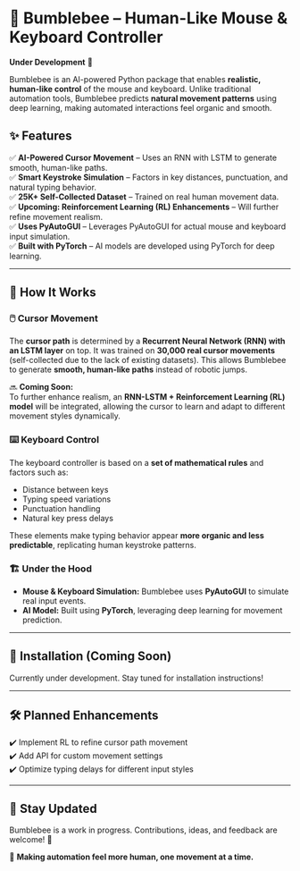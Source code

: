 # 🐝 Bumblebee – Human-Like Mouse & Keyboard Controller  
**Under Development** 🚧  

Bumblebee is an AI-powered Python package that enables **realistic, human-like control** of the mouse and keyboard. Unlike traditional automation tools, Bumblebee predicts **natural movement patterns** using deep learning, making automated interactions feel organic and smooth.  

## ✨ Features  
✅ **AI-Powered Cursor Movement** – Uses an RNN with LSTM to generate smooth, human-like paths.  
✅ **Smart Keystroke Simulation** – Factors in key distances, punctuation, and natural typing behavior.  
✅ **25K+ Self-Collected Dataset** – Trained on real human movement data.  
✅ **Upcoming: Reinforcement Learning (RL) Enhancements** – Will further refine movement realism.  
✅ **Uses PyAutoGUI** – Leverages PyAutoGUI for actual mouse and keyboard input simulation.  
✅ **Built with PyTorch** – AI models are developed using PyTorch for deep learning.  

---

## 🚀 How It Works  

### 🖱️ Cursor Movement  
The **cursor path** is determined by a **Recurrent Neural Network (RNN) with an LSTM layer** on top. It was trained on **30,000 real cursor movements** (self-collected due to the lack of existing datasets). This allows Bumblebee to generate **smooth, human-like paths** instead of robotic jumps.  

🔜 **Coming Soon:**  
To further enhance realism, an **RNN-LSTM + Reinforcement Learning (RL) model** will be integrated, allowing the cursor to learn and adapt to different movement styles dynamically.  

### ⌨️ Keyboard Control  
The keyboard controller is based on a **set of mathematical rules** and factors such as:  
- Distance between keys  
- Typing speed variations  
- Punctuation handling  
- Natural key press delays  

These elements make typing behavior appear **more organic and less predictable**, replicating human keystroke patterns.  

### 🏗️ Under the Hood  
- **Mouse & Keyboard Simulation:** Bumblebee uses **PyAutoGUI** to simulate real input events.  
- **AI Model:** Built using **PyTorch**, leveraging deep learning for movement prediction.  

---

## 📌 Installation (Coming Soon)  
Currently under development. Stay tuned for installation instructions!  

---

## 🛠️ Planned Enhancements  
✔️ Implement RL to refine cursor path movement  
✔️ Add API for custom movement settings  
✔️ Optimize typing delays for different input styles  

---

## 📢 Stay Updated  
Bumblebee is a work in progress. Contributions, ideas, and feedback are welcome! 🚀  

🐝 **Making automation feel more human, one movement at a time.**  
